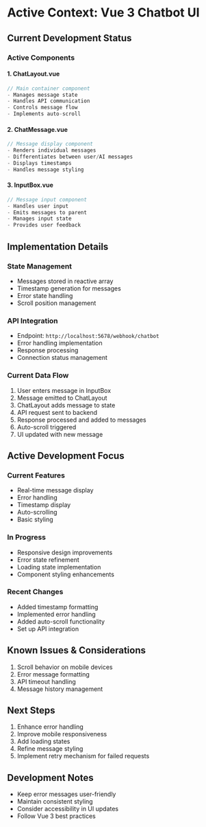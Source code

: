 # Active Context: Vue 3 Chatbot UI

## Current Development Status

### Active Components

#### 1. ChatLayout.vue
```typescript
// Main container component
- Manages message state
- Handles API communication
- Controls message flow
- Implements auto-scroll
```

#### 2. ChatMessage.vue
```typescript
// Message display component
- Renders individual messages
- Differentiates between user/AI messages
- Displays timestamps
- Handles message styling
```

#### 3. InputBox.vue
```typescript
// Message input component
- Handles user input
- Emits messages to parent
- Manages input state
- Provides user feedback
```

## Implementation Details

### State Management
- Messages stored in reactive array
- Timestamp generation for messages
- Error state handling
- Scroll position management

### API Integration
- Endpoint: `http://localhost:5678/webhook/chatbot`
- Error handling implementation
- Response processing
- Connection status management

### Current Data Flow
1. User enters message in InputBox
2. Message emitted to ChatLayout
3. ChatLayout adds message to state
4. API request sent to backend
5. Response processed and added to messages
6. Auto-scroll triggered
7. UI updated with new message

## Active Development Focus

### Current Features
- Real-time message display
- Error handling
- Timestamp display
- Auto-scrolling
- Basic styling

### In Progress
- Responsive design improvements
- Error state refinement
- Loading state implementation
- Component styling enhancements

### Recent Changes
- Added timestamp formatting
- Implemented error handling
- Added auto-scroll functionality
- Set up API integration

## Known Issues & Considerations
1. Scroll behavior on mobile devices
2. Error message formatting
3. API timeout handling
4. Message history management

## Next Steps
1. Enhance error handling
2. Improve mobile responsiveness
3. Add loading states
4. Refine message styling
5. Implement retry mechanism for failed requests

## Development Notes
- Keep error messages user-friendly
- Maintain consistent styling
- Consider accessibility in UI updates
- Follow Vue 3 best practices
